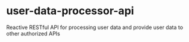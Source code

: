 # user-data-processor-api
Reactive RESTful API for processing user data and provide user data to other authorized APIs
